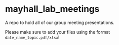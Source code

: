 # mayhall_lab_meetings
A repo to hold all of our group meeting presentations.

Please make sure to add your files using the format `date_name_topic.pdf/xlsx`!
